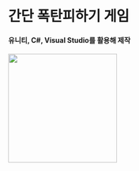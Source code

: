 # 간단 폭탄피하기 게임
#### 유니티, C#, Visual Studio를 활용해 제작
<img width="220px" height="auto" src="https://user-images.githubusercontent.com/81854016/129033204-560ca40c-f385-4680-a1c8-48480da67d37.gif"/>
